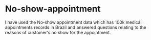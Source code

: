 # No-show-appointment
I have used the No-show appointment data which has 100k medical appointments records in Brazil and answered questions relating to the reasons of customer's no show for the appointment.
